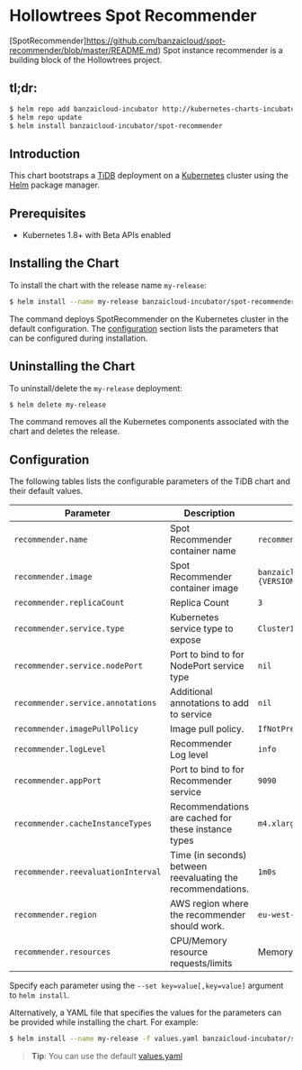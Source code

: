 # Hollowtrees Spot Recommender

[SpotRecommender]https://github.com/banzaicloud/spot-recommender/blob/master/README.md) Spot instance recommender is a building block of the Hollowtrees project. 

## tl;dr:

```bash
$ helm repo add banzaicloud-incubator http://kubernetes-charts-incubator.banzaicloud.com
$ helm repo update
$ helm install banzaicloud-incubator/spot-recommender
```

## Introduction

This chart bootstraps a [TiDB](https://github.com/banzaicloud/banzai-charts/incubator/spot-recommender) deployment on a [Kubernetes](http://kubernetes.io) cluster using the [Helm](https://helm.sh) package manager.

## Prerequisites

- Kubernetes 1.8+ with Beta APIs enabled

## Installing the Chart

To install the chart with the release name `my-release`:

```bash
$ helm install --name my-release banzaicloud-incubator/spot-recommender
```

The command deploys SpotRecommender on the Kubernetes cluster in the default configuration. The [configuration](#configuration) section lists the parameters that can be configured during installation.

## Uninstalling the Chart

To uninstall/delete the `my-release` deployment:

```bash
$ helm delete my-release
```

The command removes all the Kubernetes components associated with the chart and deletes the release.

## Configuration

The following tables lists the configurable parameters of the TiDB chart and their default values.

|               Parameter             |                          Description                         |                   Default                   |
| ----------------------------------- | ------------------------------------------------------------ | ------------------------------------------- |
| `recommender.name`                  | Spot Recommender container name                              | `recommender`                               |
| `recommender.image`                 | Spot Recommender container image                             | `banzaicloud/spot-recommende:{VERSION}`     |
| `recommender.replicaCount`          | Replica Count                                                | `3`                                         |
| `recommender.service.type`          | Kubernetes service type to expose                            | `ClusterIP`                                 |
| `recommender.service.nodePort`      | Port to bind to for NodePort service type                    | `nil`                                       |
| `recommender.service.annotations`   | Additional annotations to add to service                     | `nil`                                       |
| `recommender.imagePullPolicy`       | Image pull policy.                                           | `IfNotPresent`                              |
| `recommender.logLevel`              | Recommender Log level                                        | `info`                                      |
| `recommender.appPort`               | Port to bind to for Recommender service                      | `9090`                                      |
| `recommender.cacheInstanceTypes`    | Recommendations are cached for these instance types          | `m4.xlarge,m5.xlarge,c5.xlarge`             |
| `recommender.reevaluationInterval`  | Time (in seconds) between reevaluating the recommendations.  | `1m0s`                                      |
| `recommender.region`                | AWS region where the recommender should work.                | `eu-west-1`                                 |
| `recommender.resources`             | CPU/Memory resource requests/limits                          | Memory: `256Mi`, CPU: `100m`                |

Specify each parameter using the `--set key=value[,key=value]` argument to `helm install`. 

Alternatively, a YAML file that specifies the values for the parameters can be provided while installing the chart. For example:

```bash
$ helm install --name my-release -f values.yaml banzaicloud-incubator/spot-recommender
```

> **Tip**: You can use the default [values.yaml](values.yaml)


```